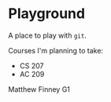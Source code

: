 # Playground

A place to play with `git`.

Courses I'm planning to take:
* CS 207
* AC 209

Matthew Finney
G1
